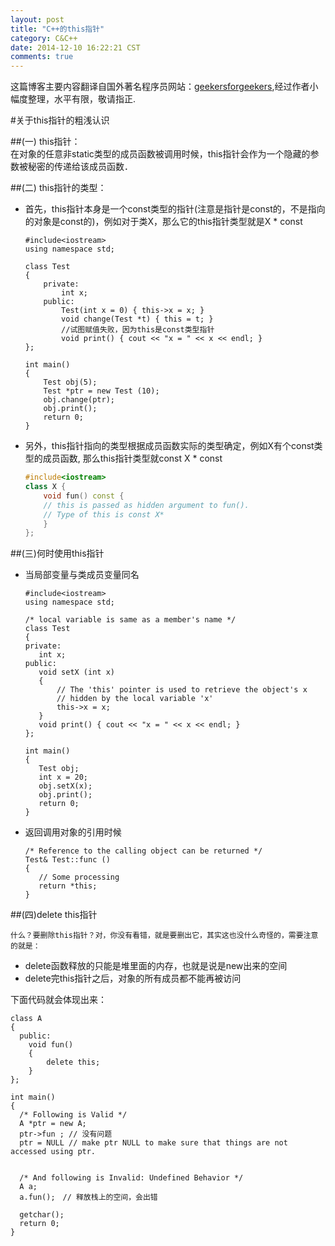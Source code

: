 ```yaml
---
layout: post
title: "C++的this指针"
category: C&C++
date: 2014-12-10 16:22:21 CST
comments: true
---
```


这篇博客主要内容翻译自国外著名程序员网站：[geekersforgeekers](http://www.geeksforgeeks.org),经过作者小幅度整理，水平有限，敬请指正.


#关于this指针的粗浅认识


##(一)   this指针：  
在对象的任意非static类型的成员函数被调用时候，this指针会作为一个隐藏的参数被秘密的传递给该成员函数．

##(二)   this指针的类型：

*   首先，this指针本身是一个const类型的指针(注意是指针是const的，不是指向的对象是const的)，例如对于类X，那么它的this指针类型就是X * const

		#include<iostream>
		using namespace std;

		class Test
		{
			private:
				int x;
			public:
				Test(int x = 0) { this->x = x; }
				void change(Test *t) { this = t; } 
				//试图赋值失败，因为this是const类型指针
				void print() { cout << "x = " << x << endl; }
		};

		int main()
		{
			Test obj(5);
			Test *ptr = new Test (10);
			obj.change(ptr);
			obj.print();
			return 0;
		}

*   另外，this指针指向的类型根据成员函数实际的类型确定，例如X有个const类型的成员函数, 那么this指针类型就const X * const

	```C++
	#include<iostream>
	class X {
		void fun() const {
		// this is passed as hidden argument to fun(). 
		// Type of this is const X* 
		}
	};
	```
##(三)何时使用this指针

*   当局部变量与类成员变量同名

		#include<iostream>
		using namespace std;
	 
		/* local variable is same as a member's name */
		class Test
		{
		private:
		   int x;
		public:
		   void setX (int x)
		   {
		       // The 'this' pointer is used to retrieve the object's x
		       // hidden by the local variable 'x'
		       this->x = x;
		   }
		   void print() { cout << "x = " << x << endl; }
		};
 
		int main()
		{
		   Test obj;
		   int x = 20;
		   obj.setX(x);
		   obj.print();
		   return 0;
		}

*   返回调用对象的引用时候

		/* Reference to the calling object can be returned */
		Test& Test::func ()
		{
		   // Some processing
		   return *this;
		}

##(四)delete this指针

    什么？要删除this指针？对，你没有看错，就是要删出它，其实这也没什么奇怪的，需要注意的就是：

*    delete函数释放的只能是堆里面的内存，也就是说是new出来的空间
*    delete完this指针之后，对象的所有成员都不能再被访问
    
下面代码就会体现出来：

	class A
	{
	  public:
	    void fun()
	    {
	        delete this;
	    }
	};

	int main()
	{
	  /* Following is Valid */
	  A *ptr = new A;
	  ptr->fun ; // 没有问题
	  ptr = NULL // make ptr NULL to make sure that things are not accessed using ptr. 


	  /* And following is Invalid: Undefined Behavior */
	  A a;
	  a.fun();　// 释放栈上的空间，会出错

	  getchar();
	  return 0;
	}

